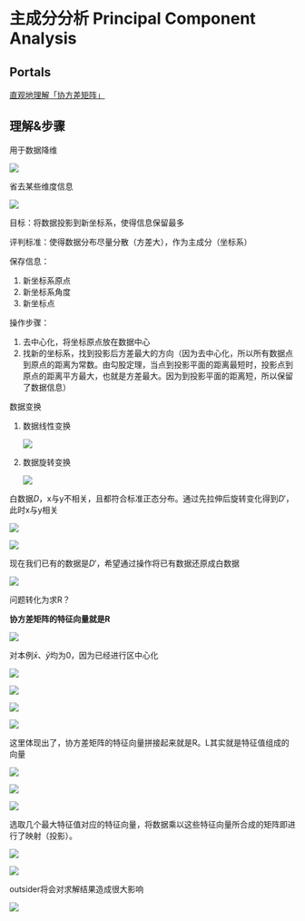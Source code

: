 # 主成分分析 Principal Component Analysis

## Portals

[直观地理解「协方差矩阵」](https://zhuanlan.zhihu.com/p/37609917)

## 理解&步骤

用于数据降维

![](Pics/L06P001.png)

省去某些维度信息

![](Pics/L06P002.png)

目标：将数据投影到新坐标系，使得信息保留最多

评判标准：使得数据分布尽量分散（方差大），作为主成分（坐标系）

保存信息：
1. 新坐标系原点
2. 新坐标系角度
3. 新坐标点

操作步骤：
1. 去中心化，将坐标原点放在数据中心
2. 找新的坐标系，找到投影后方差最大的方向（因为去中心化，所以所有数据点到原点的距离为常数。由勾股定理，当点到投影平面的距离最短时，投影点到原点的距离平方最大，也就是方差最大。因为到投影平面的距离短，所以保留了数据信息）

数据变换
1. 数据线性变换

    ![](Pics/L06P003.png)

2. 数据旋转变换

    ![](Pics/L06P004.png)

白数据$D$，x与y不相关，且都符合标准正态分布。通过先拉伸后旋转变化得到$D'$，此时x与y相关

![](Pics/L06P005.png)

![](Pics/L06P006.png)

现在我们已有的数据是$D'$，希望通过操作将已有数据还原成白数据

![](Pics/L06P007.png)

问题转化为求R？

**协方差矩阵的特征向量就是R**

![](Pics/L06P008.png)

对本例$\bar{x}、\bar{y}$均为0，因为已经进行区中心化

![](Pics/L06P009.png)

![](Pics/L06P010.png)

![](Pics/L06P011.png)

![](Pics/L06P01201.png)

这里体现出了，协方差矩阵的特征向量拼接起来就是R。L其实就是特征值组成的向量

![](Pics/L06P01202.png)

![](Pics/L06P013.png)

![](Pics/L06P014.png)

选取几个最大特征值对应的特征向量，将数据乘以这些特征向量所合成的矩阵即进行了映射（投影）。

![](Pics/L06P015.png)

![](Pics/L06P016.png)

outsider将会对求解结果造成很大影响

![](Pics/L06P017.png)